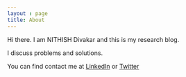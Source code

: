 ```yaml
---
layout : page
title: About
---
```



Hi there. I am NITHISH Divakar and this is my research blog. 

I discuss problems and solutions. 


You can find contact me at  <a href="https://www.linkedin.com/in/ndivakar/">LinkedIn</a> or <a href="https://twitter.com/nithishdivakar">Twitter</a>
